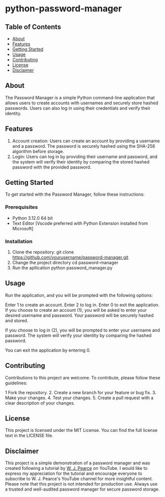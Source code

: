 # python-password-manager

## Table of Contents

- [About](#about)
- [Features](#features)
- [Getting Started](#getting-started)
- [Usage](#usage)
- [Contributing](#contributing)
- [License](#license)
- [Disclaimer](#disclaimer)

## About
The Password Manager is a simple Python command-line application that allows users to create accounts with usernames and securely store hashed passwords. Users can also log in using their credentials and verify their identity.

## Features
1. Account creation: Users can create an account by providing a username and a password. The password is securely hashed using the SHA-256 algorithm before storage.
2. Login: Users can log in by providing their username and password, and the system will verify their identity by comparing the stored hashed password with the provided password.

## Getting Started
To get started with the Password Manager, follow these instructions:

### Prerequisites
- Python 3.12.0 64 bit
- Text Editor [Vscode preferred with Python Extension installed from Microsoft]
  
### Installation
1. Clone the repository:
   git clone https://github.com/yourusername/password-manager.git
2. Change the project directory
   cd password-manager
3. Run the apllication
   python password_manager.py

## Usage
Run the application, and you will be prompted with the following options:

Enter 1 to create an account.
Enter 2 to log in.
Enter 0 to exit the application.
If you choose to create an account (1), you will be asked to enter your desired username and password. Your password will be securely hashed and stored.

If you choose to log in (2), you will be prompted to enter your username and password. The system will verify your identity by comparing the hashed password.

You can exit the application by entering 0.

## Contributing
Contributions to this project are welcome. To contribute, please follow these guidelines:

1 Fork the repository.
2. Create a new branch for your feature or bug fix.
3. Make your changes.
4. Test your changes.
5. Create a pull request with a clear description of your changes.

## License
This project is licensed under the MIT License. You can find the full license text in the LICENSE file.

## Disclaimer
This project is a simple demonstration of a password manager and was created following a tutorial by [W. J. Pearce](https://www.youtube.com/watch?v=tbhYxd2sfAE&t=2s) on YouTube. I would like to express my appreciation for the tutorial and encourage everyone to subscribe to W. J. Pearce's YouTube channel for more insightful content.
Please note that this project is not intended for production use. Always use a trusted and well-audited password manager for secure password storage.

